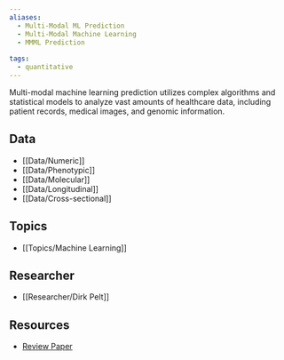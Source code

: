```yaml
---
aliases:
  - Multi-Modal ML Prediction
  - Multi-Modal Machine Learning
  - MMML Prediction
 
tags:
  - quantitative 
---
```


Multi-modal machine learning prediction utilizes complex algorithms and statistical models to analyze vast amounts of healthcare data, including patient records, medical images, and genomic information.

## Data

 - [[Data/Numeric]]
 - [[Data/Phenotypic]]
 - [[Data/Molecular]]
 - [[Data/Longitudinal]]
 - [[Data/Cross-sectional]]


## Topics

  - [[Topics/Machine Learning]]

## Researcher

  - [[Researcher/Dirk Pelt]]

## Resources

  - [Review Paper](https://jamanetwork.com/journals/jamapsychiatry/article-abstract/2773732)
